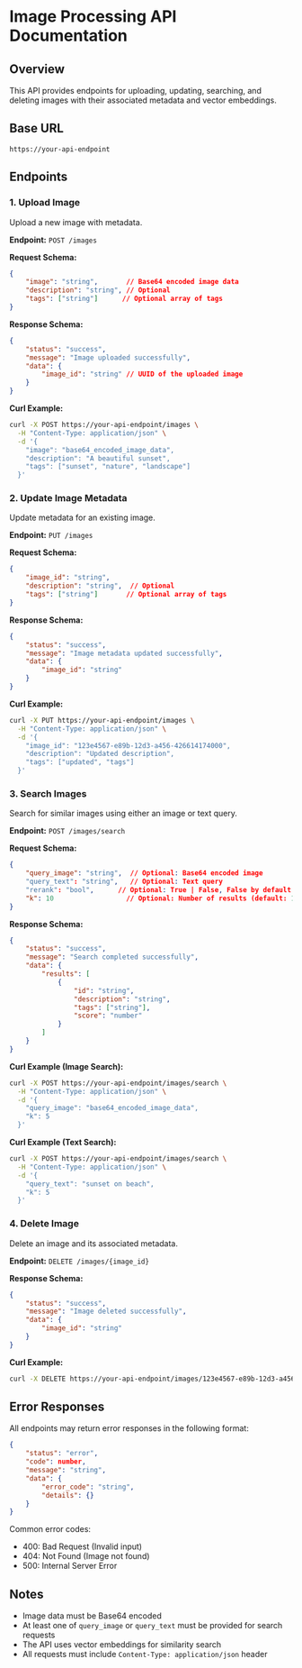# Image Processing API Documentation

## Overview

This API provides endpoints for uploading, updating, searching, and deleting images with their associated metadata and vector embeddings.

## Base URL

`https://your-api-endpoint`

## Endpoints

### 1. Upload Image

Upload a new image with metadata.

**Endpoint:** `POST /images`

**Request Schema:**

```json
{
    "image": "string",       // Base64 encoded image data
    "description": "string", // Optional
    "tags": ["string"]      // Optional array of tags
}
```

**Response Schema:**

```json
{
    "status": "success",
    "message": "Image uploaded successfully",
    "data": {
        "image_id": "string" // UUID of the uploaded image
    }
}
```

**Curl Example:**

```bash
curl -X POST https://your-api-endpoint/images \
  -H "Content-Type: application/json" \
  -d '{
    "image": "base64_encoded_image_data",
    "description": "A beautiful sunset",
    "tags": ["sunset", "nature", "landscape"]
  }'
```

### 2. Update Image Metadata

Update metadata for an existing image.

**Endpoint:** `PUT /images`

**Request Schema:**

```json
{
    "image_id": "string",
    "description": "string",  // Optional
    "tags": ["string"]       // Optional array of tags
}
```

**Response Schema:**

```json
{
    "status": "success",
    "message": "Image metadata updated successfully",
    "data": {
        "image_id": "string"
    }
}
```

**Curl Example:**

```bash
curl -X PUT https://your-api-endpoint/images \
  -H "Content-Type: application/json" \
  -d '{
    "image_id": "123e4567-e89b-12d3-a456-426614174000",
    "description": "Updated description",
    "tags": ["updated", "tags"]
  }'
```

### 3. Search Images

Search for similar images using either an image or text query.

**Endpoint:** `POST /images/search`

**Request Schema:**

```json
{
    "query_image": "string",  // Optional: Base64 encoded image
    "query_text": "string",   // Optional: Text query
    "rerank": "bool",      // Optional: True | False, False by default
    "k": 10                  // Optional: Number of results (default: 10)
}
```

**Response Schema:**

```json
{
    "status": "success",
    "message": "Search completed successfully",
    "data": {
        "results": [
            {
                "id": "string",
                "description": "string",
                "tags": ["string"],
                "score": "number"
            }
        ]
    }
}
```

**Curl Example (Image Search):**

```bash
curl -X POST https://your-api-endpoint/images/search \
  -H "Content-Type: application/json" \
  -d '{
    "query_image": "base64_encoded_image_data",
    "k": 5
  }'
```

**Curl Example (Text Search):**

```bash
curl -X POST https://your-api-endpoint/images/search \
  -H "Content-Type: application/json" \
  -d '{
    "query_text": "sunset on beach",
    "k": 5
  }'
```

### 4. Delete Image

Delete an image and its associated metadata.

**Endpoint:** `DELETE /images/{image_id}`

**Response Schema:**

```json
{
    "status": "success",
    "message": "Image deleted successfully",
    "data": {
        "image_id": "string"
    }
}
```

**Curl Example:**

```bash
curl -X DELETE https://your-api-endpoint/images/123e4567-e89b-12d3-a456-426614174000
```

## Error Responses

All endpoints may return error responses in the following format:

```json
{
    "status": "error",
    "code": number,
    "message": "string",
    "data": {
        "error_code": "string",
        "details": {}
    }
}
```

Common error codes:

* 400: Bad Request (Invalid input)
* 404: Not Found (Image not found)
* 500: Internal Server Error

## Notes

* Image data must be Base64 encoded
* At least one of `query_image` or `query_text` must be provided for search requests
* The API uses vector embeddings for similarity search
* All requests must include `Content-Type: application/json` header
